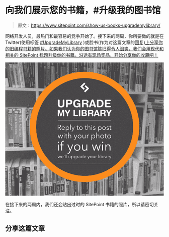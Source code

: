 # 向我们展示您的书籍，#升级我的图书馆

> 原文：<https://www.sitepoint.com/show-us-books-upgrademylibrary/>

网络开发人员，最热门和最容易的竞争开始了。接下来的两周，你所要做的就是在 Twitter(使用标签 [#UpgradeMyLibrary](https://twitter.com/hashtag/UpgradeMyLibrary?src=hash) )或脸书(作为对这篇文章的[回复)上分享你的旧编程书籍的照片。如果我们认为你的图书馆陈旧得令人沮丧，我们会用现代和相关的 SitePoint 标题升级你的书籍。沿途有现场奖品，开始分享你的收藏吧！](https://www.facebook.com/sitepoint/photos/a.178852413711.158463.119345668711/10153976166653712/?type=1&theater)

![SOUP & SALAD (2)](img/084f47badb0add68fd99d08ca675aed7.png)

在接下来的两周内，我们还会贴出过时的 SitePoint 书籍的照片，所以请密切关注。

## 分享这篇文章